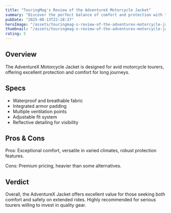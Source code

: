 ```yaml
---
title: "TouringMag's Review of the AdventureX Motorcycle Jacket"
summary: "Discover the perfect balance of comfort and protection with the AdventureX Jacket."
pubDate: "2025-08-13T22:18:37"
heroImage: "/assets/touringmag-s-review-of-the-adventurex-motorcycle-jacket-hero.jpg"
thumbnail: "/assets/touringmag-s-review-of-the-adventurex-motorcycle-jacket-thumb.jpg"
rating: 5
---
```


<h2>Overview</h2>  
<p>The AdventureX Motorcycle Jacket is designed for avid motorcycle tourers, offering excellent protection and comfort for long journeys.</p>  
<h2>Specs</h2>  
<ul>  
  <li>Waterproof and breathable fabric</li>  
  <li>Integrated armor padding</li>  
  <li>Multiple ventilation points</li>  
  <li>Adjustable fit system</li>  
  <li>Reflective detailing for visibility</li>  
</ul>  
<h2>Pros & Cons</h2>  
<p>Pros: Exceptional comfort, versatile in varied climates, robust protection features.</p>  
<p>Cons: Premium pricing, heavier than some alternatives.</p>  
<h2>Verdict</h2>  
<p>Overall, the AdventureX Jacket offers excellent value for those seeking both comfort and safety on extended rides. Highly recommended for serious tourers willing to invest in quality gear.</p>  